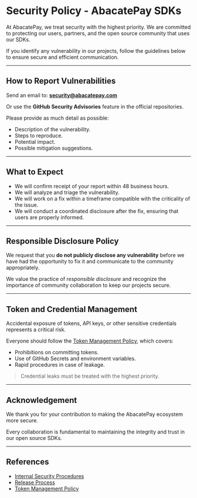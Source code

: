 # Security Policy - AbacatePay SDKs

At AbacatePay, we treat security with the highest priority. We are committed to protecting our users, partners, and the open source community that uses our SDKs.

If you identify any vulnerability in our projects, follow the guidelines below to ensure secure and efficient communication.

---

## How to Report Vulnerabilities

Send an email to: **security@abacatepay.com**

Or use the **GitHub Security Advisories** feature in the official repositories.

Please provide as much detail as possible:

- Description of the vulnerability.
- Steps to reproduce.
- Potential impact.
- Possible mitigation suggestions.

---

## What to Expect

- We will confirm receipt of your report within 48 business hours.
- We will analyze and triage the vulnerability.
- We will work on a fix within a timeframe compatible with the criticality of the issue.
- We will conduct a coordinated disclosure after the fix, ensuring that users are properly informed.

---

## Responsible Disclosure Policy

We request that you **do not publicly disclose any vulnerability** before we have had the opportunity to fix it and communicate to the community appropriately.

We value the practice of *responsible disclosure* and recognize the importance of community collaboration to keep our projects secure.

---

## Token and Credential Management

Accidental exposure of tokens, API keys, or other sensitive credentials represents a critical risk.

Everyone should follow the [Token Management Policy](/policies/TOKEN_MANAGEMENT_POLICY.md), which covers:

- Prohibitions on committing tokens.
- Use of GitHub Secrets and environment variables.
- Rapid procedures in case of leakage.

> Credential leaks must be treated with the highest priority.

---

## Acknowledgement

We thank you for your contribution to making the AbacatePay ecosystem more secure.

Every collaboration is fundamental to maintaining the integrity and trust in our open source SDKs.

---

## References

- [Internal Security Procedures](/internal/SECURITY_CHECKLIST.md)
- [Release Process](/maintainers/RELEASE_PROCESS.md)
- [Token Management Policy](/policies/TOKEN_MANAGEMENT_POLICY.md)